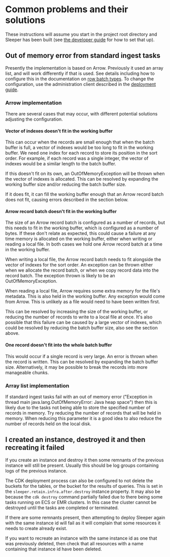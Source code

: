 Common problems and their solutions
===================================

These instructions will assume you start in the project root directory and Sleeper has been built
(see [the developer guide](developer-guide.md) for how to set that up).

## Out of memory error from standard ingest tasks

Presently the implementation is based on Arrow. Previously it used an array list, and will work differently if that is
used. See details including how to configure this in the documentation
on [row batch types](design/ingest-row-batch-types.md). To change the configuration, use the
administration client described in the [deployment guide](deployment-guide.md#sleeper-administration-client).


### Arrow implementation

There are several cases that may occur, with different potential solutions adjusting the configuration.

#### Vector of indexes doesn't fit in the working buffer

This can occur when the records are small enough that when the batch buffer is full, a vector of indexes would be too
long to fit in the working buffer. We need one index for each record to store its position in the sort order. For
example, if each record was a single integer, the vector of indexes would be a similar length to the batch buffer.

If this doesn't fit on its own, an OutOfMemoryException will be thrown when the vector of indexes is allocated. This can
be resolved by expanding the working buffer size and/or reducing the batch buffer size.

If it does fit, it can fill the working buffer enough that an Arrow record batch does not fit, causing errors described
in the section below.

#### Arrow record batch doesn't fit in the working buffer

The size of an Arrow record batch is configured as a number of records, but this needs to fit in the working buffer,
which is configured as a number of bytes. If these don't relate as expected, this could cause a failure at any time
memory is allocated on the working buffer, either when writing or reading a local file. In both cases we hold one Arrow
record batch at a time in the working buffer.

When writing a local file, the Arrow record batch needs to fit alongside the vector of indexes for the sort order. An
exception can be thrown either when we allocate the record batch, or when we copy record data into the record batch. The
exception thrown is likely to be an OutOfMemoryException.

When reading a local file, Arrow requires some extra memory for the file's metadata. This is also held in the working
buffer. Any exception would come from Arrow. This is unlikely as a file would need to have been written first.

This can be resolved by increasing the size of the working buffer, or reducing the number of records to write to a local
file at once. It's also possible that this failure can be caused by a large vector of indexes, which could be resolved
by reducing the batch buffer size, also see the section above.

#### One record doesn't fit into the whole batch buffer

This would occur if a single record is very large. An error is thrown when the record is written. This can be resolved
by expanding the batch buffer size. Alternatively, it may be possible to break the records into more manageable chunks.


### Array list implementation

If standard ingest tasks fail with an out of memory error ("Exception in thread main java.lang.OutOfMemoryError: Java
heap space") then this is likely due to the tasks not being able to store the specified number of records in memory.
Try reducing the number of records that will be held in memory. When reducing this parameter it is a good idea to also
reduce the number of records held on the local disk.


## I created an instance, destroyed it and then recreating it failed

If you create an instance and destroy it then some remnants of the previous instance will still be present. Usually this
should be log groups containing logs of the previous instance.

The CDK deployment process can also be configured to not delete the buckets for the tables, or the bucket for the
results of queries. This is set in the `sleeper.retain.infra.after.destroy` instance property. It may also be because
the `cdk destroy` command partially failed due to there being some tasks running on ECS or EMR clusters. In this case
the cluster cannot be destroyed until the tasks are completed or terminated.

If there are some remnants present, then attempting to deploy Sleeper again with the same instance id will fail as it
will complain that some resources it needs to create already exist.

If you want to recreate an instance with the same instance id as one that was previously deleted, then check
that all resources with a name containing that instance id have been deleted.
